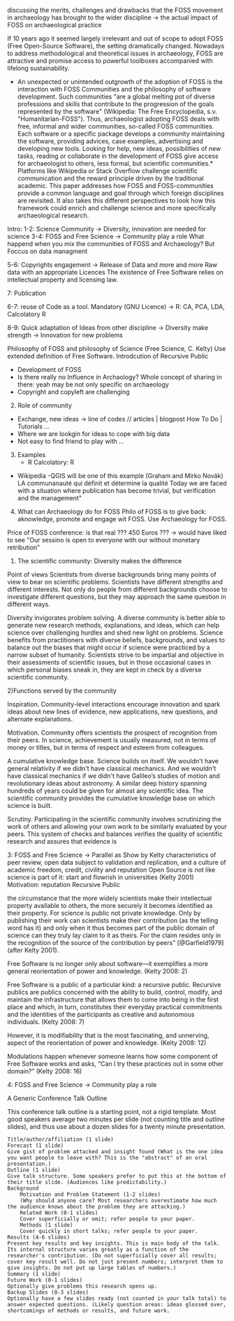discussing the merits, challenges and drawbacks that the FOSS movement in archaeology has brought to the wider discipline
 ->  the actual impact of FOSS on archaeological practice


If 10 years ago it seemed largely irrelevant and out of scope to adopt FOSS (Free Open-Source Software), the setting dramatically changed. Nowadays to address methodological and theoretical issues in archaeology, FOSS are attractive and promise access to powerful toolboxes accompanied with lifelong sustainability. 
* An unexpected or unintended outgrowth of the adoption of FOSS is the interaction with FOSS Communities and the philosophy of software development. Such communities "are a global melting pot of diverse professions and skills that contribute to the progression of the goals represented by the software" (Wikipedia: The Free Encyclopedia, s.v. "Humanitarian-FOSS"). Thus, archaeologist adopting FOSS deals with free, informal and wider communities, so-called FOSS communities. Each software or a specific package develops a community maintaining the software, providing advices, case examples, advertising and developing new tools. Looking for help, new ideas, possibilities of new tasks, reading or collaborate in the development of FOSS give access for archaeologist to others, less formal, but scientific communities.*
Platforms like Wikipedia or Stack Overflow challenge scientific communication and the reward principle driven by the traditional academic. This paper addresses how FOSS and FOSS-communities provide a common language and goal through which foreign disciplines are revisited. It also takes this different perspectives to look how this framework could enrich and challenge science and more specifically archaeological research.




Intro:
1-2: Science Community ->  Diversity, innovation are needed for science
3-4: FOSS and Free Science  -> Community play a role
What happend when you mix the communities of FOSS and Archaeology?
But Foccus on data managment

5-6: Copyrights engagement
    -> Release of Data and more and more Raw data
    with an appropriate Licences
The existence of Free Software relies on intellectual property and licensing law.


7: Publication

6-7: reuse of Code as a tool. Mandatory (GNU Licence)
    -> R: CA, PCA, LDA, 
    Calcolatory R

8-9: Quick adaptation of Ideas from other discipline
    -> Diversity make strength
    -> Innovation for new problems




Philosophy of FOSS and philosophy of Science (Free Science, C. Kelty)
Use extended definition of Free Software. Introdcution of Recursive Public
 - Development of FOSS
 -  Is there really no Influence in Archaology? Whole concept of sharing in there: yeah may be not only specific on archaeology
 - Copyright and copyleft are challenging

2) Role of community 
 - Exchange, new ideas -> line of codes // articles | blogpost How To Do | Tutorials ...
 - Where we are lookgin for ideas to cope with big data
 - Not easy to find friend to play with ...

3) Examples
   - R 
Calcolatory: R 
  - Wikipedia 
  -QGIS will be one of this example
(Graham and Mirko Novàk)
LA communanauté qui définit et détermine la qualité
Today we are faced with a situation where publication has become trivial, but verification and the management"

4) What can Archaeology do for FOSS
Philo of FOSS is to give back: aknowledge, promote and engage wit FOSS. Use Archaeology for FOSS.

Price of FOSS conference: is that real ??? 450 Euros ???
-> would have  liked to see "Our sessino is open to everyone with our without monetary retribution"





1) The scientific community: Diversity makes the difference

Point of views
Scientists from diverse backgrounds bring many points of view to bear on scientific problems.  Scientists have different strengths and different interests. Not only do people from different backgrounds choose to investigate different questions, but they may approach the same question in different ways. 

Diversity invigorates problem solving. 
A diverse community is better able to generate new research methods, explanations, and ideas, which can help science over challenging hurdles and shed new light on problems. Science benefits from practitioners with diverse beliefs, backgrounds, and values to balance out the biases that might occur if science were practiced by a narrow subset of humanity. Scientists strive to be impartial and objective in their assessments of scientific issues, but in those occasional cases in which personal biases sneak in, they are kept in check by a diverse scientific community.


2)Functions served by the community

Inspiration. 
Community-level interactions encourage innovation and spark ideas about new lines of evidence, new applications, new questions, and alternate explanations. 

Motivation.
Community offers scientists the prospect of recognition from their peers. In science, achievement is usually measured, not in terms of money or titles, but in terms of respect and esteem from colleagues.
			
A cumulative knowledge base. 
Science builds on itself. We wouldn't have general relativity if we didn't have classical mechanics. And we wouldn't have classical mechanics if we didn't have Galileo’s studies of motion and revolutionary ideas about astronomy. A similar deep history spanning hundreds of years could be given for almost any scientific idea. The scientific community provides the cumulative knowledge base on which science is built.

Scrutiny. 
Participating in the scientific community involves scrutinizing the work of others and allowing your own work to be similarly evaluated by your peers. This system of checks and balances verifies the quality of scientific research and assures that evidence is 



3: FOSS and Free Science  -> Parallel as Show by Kelty
    characteristics of peer review, open data subject to validation and replication, and a culture of academic freedom, credit, civility and reputation
    Open Source is not like science is part of it: start and flowrish in universities (Kelty 2001)
    Motivation: reputation
    Recursive Public

the circumstance that the more widely scientists make their intellectual property available to others, the more securely it becomes identified as their property. For science is public not private knowledge. Only by publishing their work can scientists make their contribution (as the telling word has it) and only when it thus becomes part of the public domain of science can they truly lay claim to it as theirs. For the claim resides only in the recognition of the source of the contribution by peers" [@Garfield1979]  (after Kelty 2001).

Free Software is no longer only about software—it exemplifies a more general reorientation of power and knowledge. (Kelty 2008: 2)

Free Software is a public of a particular kind: a recursive public. Recursive publics are publics concerned with the ability to build, control, modify, and maintain the  infrastructure that allows them to come into being in the first place and which, in turn, constitutes their everyday practical commitments and the identities  of the participants as creative and autonomous individuals.  (Kelty 2008: 7)

However, it is modifiability that is the most fascinating, and unnerving, aspect of the reorientation of power and knowledge. (Kelty 2008: 12)

Modulations happen whenever someone learns how some component of Free Software works and asks, “Can I try these practices out in some other domain?” (Kelty 2008: 16)



4: FOSS and Free Science  -> Community play a role









A Generic Conference Talk Outline

This conference talk outline is a starting point, not a rigid template. Most good speakers average two minutes per slide (not counting title and outline slides), and thus use about a dozen slides for a twenty minute presentation.

    Title/author/affiliation (1 slide)
    Forecast (1 slide)
    Give gist of problem attacked and insight found (What is the one idea you want people to leave with? This is the "abstract" of an oral presentation.)
    Outline (1 slide)
    Give talk structure. Some speakers prefer to put this at the bottom of their title slide. (Audiences like predictability.)
    Background
        Motivation and Problem Statement (1-2 slides)
        (Why should anyone care? Most researchers overestimate how much the audience knows about the problem they are attacking.)
        Related Work (0-1 slides)
        Cover superficially or omit; refer people to your paper.
        Methods (1 slide)
        Cover quickly in short talks; refer people to your paper. 
    Results (4-6 slides)
    Present key results and key insights. This is main body of the talk. Its internal structure varies greatly as a function of the researcher's contribution. (Do not superficially cover all results; cover key result well. Do not just present numbers; interpret them to give insights. Do not put up large tables of numbers.)
    Summary (1 slide)
    Future Work (0-1 slides)
    Optionally give problems this research opens up.
    Backup Slides (0-3 slides)
    Optionally have a few slides ready (not counted in your talk total) to answer expected questions. (Likely question areas: ideas glossed over, shortcomings of methods or results, and future work.